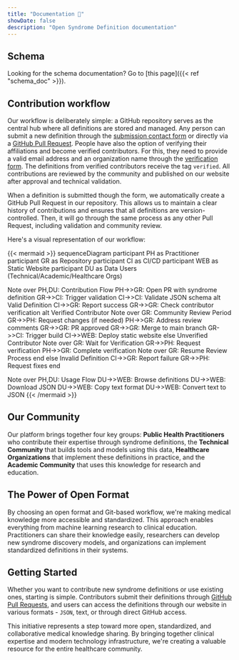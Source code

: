 ```yaml
---
title: "Documentation 📄"
showDate: false
description: "Open Syndrome Definition documentation"
---
```


## Schema

Looking for the schema documentation? Go to [this page]({{< ref "schema_doc" >}}).

## Contribution workflow

Our workflow is deliberately simple: a GitHub repository serves as the central hub where all definitions are stored and managed. Any person can submit a new definition through the [submission contact form]()
or directly via a [GitHub Pull Request](https://docs.github.com/en/pull-requests/collaborating-with-pull-requests/proposing-changes-to-your-work-with-pull-requests/creating-a-pull-request).
People have also the option of verifying their affiliations and become verified contributors. For this, they need to provide a valid email address and an organization name through the [verification form]().
The definitions from verified contributors receive the tag `verified`. All contributions are reviewed by the community and published on our website after approval and technical validation.

When a definition is submitted though the form, we automatically create a GitHub Pull Request in our repository. This allows us to maintain a clear history of contributions and ensures that all definitions are version-controlled.
Then, it will go through the same process as any other Pull Request, including validation and community review.

Here's a visual representation of our workflow:

{{< mermaid >}}
sequenceDiagram
participant PH as Practitioner
participant GR as Repository
participant CI as CI/CD
participant WEB as Static Website
participant DU as Data Users<br/>(Technical/Academic/Healthcare Orgs)

Note over PH,DU: Contribution Flow
PH->>GR: Open PR with syndrome definition
GR->>CI: Trigger validation
CI->>CI: Validate JSON schema
alt Valid Definition
    CI->>GR: Report success
    GR->>GR: Check contributor verification
    alt Verified Contributor
        Note over GR: Community Review Period
        GR->>PH: Request changes (if needed)
        PH->>GR: Address review comments
        GR->>GR: PR approved
        GR->>GR: Merge to main branch
        GR->>CI: Trigger build
        CI->>WEB: Deploy static website
    else Unverified Contributor
        Note over GR: Wait for Verification
        GR->>PH: Request verification
        PH->>GR: Complete verification
        Note over GR: Resume Review Process
    end
else Invalid Definition
    CI->>GR: Report failure
    GR->>PH: Request fixes
end

Note over PH,DU: Usage Flow
DU->>WEB: Browse definitions
DU->>WEB: Download JSON
DU->>WEB: Copy text format
DU->>WEB: Convert text to JSON
{{< /mermaid >}}

## Our Community

Our platform brings together four key groups: **Public Health Practitioners** who contribute their expertise through syndrome definitions,
the **Technical Community** that builds tools and models using this data, **Healthcare Organizations** that implement these definitions in
practice, and the **Academic Community** that uses this knowledge for research and education.

## The Power of Open Format

By choosing an open format and Git-based workflow, we're making medical knowledge more accessible and standardized. This approach enables everything from machine learning research to clinical education. Practitioners can share their knowledge easily, researchers can develop new syndrome discovery models, and organizations can implement standardized definitions in their systems.

## Getting Started

Whether you want to contribute new syndrome definitions or use existing ones, starting is simple.
Contributors submit their definitions through [GitHub Pull Requests](https://docs.github.com/en/pull-requests/collaborating-with-pull-requests/proposing-changes-to-your-work-with-pull-requests/creating-a-pull-request),
and users can access the definitions through our website in various formats - `JSON`, text, or through direct GitHub access.

This initiative represents a step toward more open, standardized, and collaborative medical knowledge sharing.
By bringing together clinical expertise and modern technology infrastructure, we're creating a valuable resource
for the entire healthcare community.
